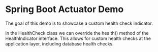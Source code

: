 # Spring Boot Actuator Demo

The goal of this demo is to showcase a custom health check indicator.

In the HealthCheck class we can override the health() method of the HealthIndicator interface.  This allows for custom health checks at the application layer, including database health checks.
